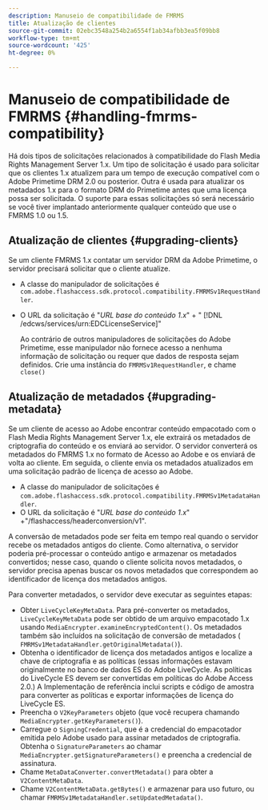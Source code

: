 ```yaml
---
description: Manuseio de compatibilidade de FMRMS
title: Atualização de clientes
source-git-commit: 02ebc3548a254b2a6554f1ab34afbb3ea5f09bb8
workflow-type: tm+mt
source-wordcount: '425'
ht-degree: 0%

---
```


# Manuseio de compatibilidade de FMRMS {#handling-fmrms-compatibility}

Há dois tipos de solicitações relacionados à compatibilidade do Flash Media Rights Management Server 1.x. Um tipo de solicitação é usado para solicitar que os clientes 1.x atualizem para um tempo de execução compatível com o Adobe Primetime DRM 2.0 ou posterior. Outra é usada para atualizar os metadados 1.x para o formato DRM do Primetime antes que uma licença possa ser solicitada. O suporte para essas solicitações só será necessário se você tiver implantado anteriormente qualquer conteúdo que use o FMRMS 1.0 ou 1.5.

## Atualização de clientes {#upgrading-clients}

Se um cliente FMRMS 1.x contatar um servidor DRM da Adobe Primetime, o servidor precisará solicitar que o cliente atualize.

* A classe do manipulador de solicitações é `com.adobe.flashaccess.sdk.protocol.compatibility.FMRMSv1RequestHandler`.
* O URL da solicitação é &quot;*URL base do conteúdo 1.x*&quot; + &quot; [!DNL /edcws/services/urn:EDCLicenseService]&quot;

  Ao contrário de outros manipuladores de solicitações do Adobe Primetime, esse manipulador não fornece acesso a nenhuma informação de solicitação ou requer que dados de resposta sejam definidos. Crie uma instância do `FMRMSv1RequestHandler`, e chame `close()`

## Atualização de metadados {#upgrading-metadata}

Se um cliente de acesso ao Adobe encontrar conteúdo empacotado com o Flash Media Rights Management Server 1.x, ele extrairá os metadados de criptografia do conteúdo e os enviará ao servidor. O servidor converterá os metadados do FMRMS 1.x no formato de Acesso ao Adobe e os enviará de volta ao cliente. Em seguida, o cliente envia os metadados atualizados em uma solicitação padrão de licença de acesso ao Adobe.

* A classe do manipulador de solicitações é `com.adobe.flashaccess.sdk.protocol.compatibility.FMRMSv1MetadataHandler`.
* O URL da solicitação é &quot;*URL base do conteúdo 1.x*&quot; +&quot;/flashaccess/headerconversion/v1&quot;.

A conversão de metadados pode ser feita em tempo real quando o servidor recebe os metadados antigos do cliente. Como alternativa, o servidor poderia pré-processar o conteúdo antigo e armazenar os metadados convertidos; nesse caso, quando o cliente solicita novos metadados, o servidor precisa apenas buscar os novos metadados que correspondem ao identificador de licença dos metadados antigos.

Para converter metadados, o servidor deve executar as seguintes etapas:

* Obter `LiveCycleKeyMetaData`. Para pré-converter os metadados, `LiveCycleKeyMetaData` pode ser obtido de um arquivo empacotado 1.x usando `MediaEncrypter.examineEncryptedContent()`. Os metadados também são incluídos na solicitação de conversão de metadados ( `FMRMSv1MetadataHandler.getOriginalMetadata()`).
* Obtenha o identificador de licença dos metadados antigos e localize a chave de criptografia e as políticas (essas informações estavam originalmente no banco de dados ES do Adobe LiveCycle. As políticas do LiveCycle ES devem ser convertidas em políticas do Adobe Access 2.0.) A Implementação de referência inclui scripts e código de amostra para converter as políticas e exportar informações de licença do LiveCycle ES.
* Preencha o `V2KeyParameters` objeto (que você recupera chamando `MediaEncrypter.getKeyParameters()`).
* Carregue o `SigningCredential`, que é a credencial do empacotador emitida pelo Adobe usado para assinar metadados de criptografia. Obtenha o `SignatureParameters` ao chamar `MediaEncrypter.getSignatureParameters()` e preencha a credencial de assinatura.
* Chame `MetaDataConverter.convertMetadata()` para obter a `V2ContentMetaData`.
* Chame `V2ContentMetaData.getBytes()` e armazenar para uso futuro, ou chamar `FMRMSv1MetadataHandler.setUpdatedMetadata()`.
